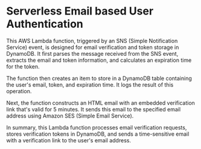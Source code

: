 # Serverless Email based User Authentication #

This AWS Lambda function, triggered by an SNS (Simple Notification Service) event, is designed for email verification and token storage in DynamoDB. It first parses the message received from the SNS event, extracts the email and token information, and calculates an expiration time for the token. 

The function then creates an item to store in a DynamoDB table containing the user's email, token, and expiration time. It logs the result of this operation.

Next, the function constructs an HTML email with an embedded verification link that's valid for 5 minutes. It sends this email to the specified email address using Amazon SES (Simple Email Service).

In summary, this Lambda function processes email verification requests, stores verification tokens in DynamoDB, and sends a time-sensitive email with a verification link to the user's email address.
